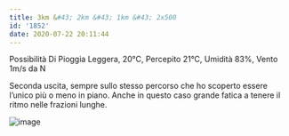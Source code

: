 ```yaml
---
title: 3km &#43; 2km &#43; 1km &#43; 2x500
id: '1852'
date: 2020-07-22 20:11:44
---
```


Possibilità Di Pioggia Leggera, 20°C, Percepito 21°C, Umidità 83%, Vento 1m/s da N

Seconda uscita, sempre sullo stesso percorso che ho scoperto essere l’unico più o meno in piano. Anche in questo caso grande fatica a tenere il ritmo nelle frazioni lunghe.

![image](/images/2021/08/20200722-activity-map.png)